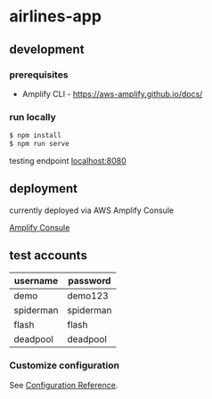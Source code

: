 # airlines-app

## development 
### prerequisites
* Amplify CLI - https://aws-amplify.github.io/docs/
### run locally

```sh
$ npm install
$ npm run serve
```
testing endpoint <localhost:8080>

## deployment 
currently deployed via AWS Amplify Consule

[Amplify Consule](https://console.aws.amazon.com/amplify/home?region=us-east-1#/)


## test accounts

| username | password |
| ------ | ------ |
| demo | demo123 |
| spiderman | spiderman |
| flash | flash |
| deadpool | deadpool |

### Customize configuration
See [Configuration Reference](https://cli.vuejs.org/config/).
